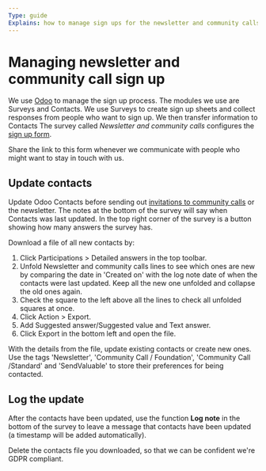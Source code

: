 ```yaml
---
Type: guide
Explains: how to manage sign ups for the newsletter and community calls
---
```


# Managing newsletter and community call sign up

We use [Odoo](../tool-management/odoo.md) to manage the sign up process. The modules we use are Surveys and Contacts. We use Surveys to create sign up sheets and collect responses from people who want to sign up. We then transfer information to Contacts  The survey called *Newsletter and community calls* configures the [sign up form](https://odoo.publiccode.net/survey/start/594b9243-c7e5-4bc1-8714-35137c971842).

Share the link to this form whenever we communicate with people who might want to stay in touch with us.

## Update contacts

Update Odoo Contacts before sending out [invitations to community calls](../standard-maintenance/preparing-community-call.md) or the newsletter.
The notes at the bottom of the survey will say when Contacts was last updated.
In the top right corner of the survey is a button showing how many answers the survey has.

Download a file of all new contacts by:

1. Click Participations > Detailed answers in the top toolbar.
2. Unfold Newsletter and community calls lines to see which ones are new by comparing the date in 'Created on' with the log note date of when the contacts were last updated. Keep all the new one unfolded and collapse the old ones again.
3. Check the square to the left above all the lines to check all unfolded squares at once.
4. Click Action > Export.
5. Add Suggested answer/Suggested value and Text answer.
6. Click Export in the bottom left and open the file.

With the details from the file, update existing contacts or create new ones.
Use the tags 'Newsletter', 'Community Call / Foundation', 'Community Call /Standard' and 'SendValuable' to store their preferences for being contacted.

## Log the update

After the contacts have been updated, use the function **Log note** in the bottom of the survey to leave a message that contacts have been updated (a timestamp will be added automatically).

Delete the contacts file you downloaded, so that we can be confident we're GDPR compliant.
